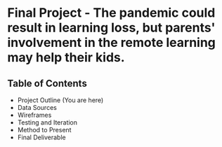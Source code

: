 # Final Project - The pandemic could result in learning loss, but parents' involvement in the remote learning may help their kids.
## Table of Contents
* Project Outline (You are here)
* Data Sources
* Wireframes
* Testing and Iteration
* Method to Present
* Final Deliverable
